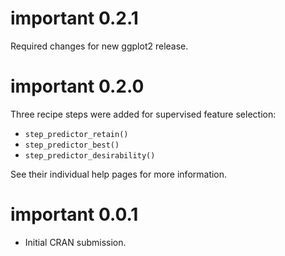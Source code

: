 # important 0.2.1

Required changes for new ggplot2 release. 

# important 0.2.0

Three recipe steps were added for supervised feature selection: 

 - `step_predictor_retain()` 
 - `step_predictor_best()` 
 - `step_predictor_desirability()` 

See their individual help pages for more information. 

# important 0.0.1

* Initial CRAN submission.

